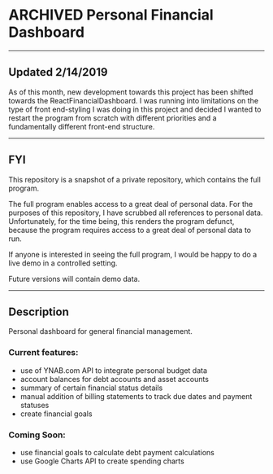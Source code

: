 # ARCHIVED Personal Financial Dashboard
---------------------------------------
## Updated 2/14/2019
As of this month, new development towards this project has been shifted towards the ReactFinancialDashboard. I was running into limitations on the type of front end-styling I was doing in this project and decided I wanted to restart the program from scratch with different priorities and a fundamentally different front-end structure. 

---------------------------------------
## FYI
This repository is a snapshot of a private repository, which contains the full program.

The full program enables access to a great deal of personal data. For the purposes of this repository, I have scrubbed all references to personal data. Unfortunately, for the time being, this renders the program defunct, because the program requires access to a great deal of personal data to run.

If anyone is interested in seeing the full program, I would be happy to do a live demo in a controlled setting. 

Future versions will contain demo data. 

----------------------------------------------
## Description
Personal dashboard for general financial management. 

### Current features:
- use of YNAB.com API to integrate personal budget data
- account balances for debt accounts and asset accounts
- summary of certain financial status details
- manual addition of billing statements to track due dates and payment statuses
- create financial goals

### Coming Soon:
- use financial goals to calculate debt payment calculations
- use Google Charts API to create spending charts
